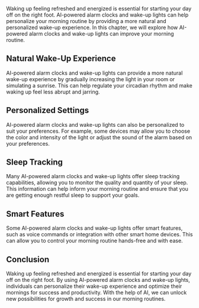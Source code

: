 
Waking up feeling refreshed and energized is essential for starting your day off on the right foot. AI-powered alarm clocks and wake-up lights can help personalize your morning routine by providing a more natural and personalized wake-up experience. In this chapter, we will explore how AI-powered alarm clocks and wake-up lights can improve your morning routine.

Natural Wake-Up Experience
--------------------------

AI-powered alarm clocks and wake-up lights can provide a more natural wake-up experience by gradually increasing the light in your room or simulating a sunrise. This can help regulate your circadian rhythm and make waking up feel less abrupt and jarring.

Personalized Settings
---------------------

AI-powered alarm clocks and wake-up lights can also be personalized to suit your preferences. For example, some devices may allow you to choose the color and intensity of the light or adjust the sound of the alarm based on your preferences.

Sleep Tracking
--------------

Many AI-powered alarm clocks and wake-up lights offer sleep tracking capabilities, allowing you to monitor the quality and quantity of your sleep. This information can help inform your morning routine and ensure that you are getting enough restful sleep to support your goals.

Smart Features
--------------

Some AI-powered alarm clocks and wake-up lights offer smart features, such as voice commands or integration with other smart home devices. This can allow you to control your morning routine hands-free and with ease.

Conclusion
----------

Waking up feeling refreshed and energized is essential for starting your day off on the right foot. By using AI-powered alarm clocks and wake-up lights, individuals can personalize their wake-up experience and optimize their mornings for success and productivity. With the help of AI, we can unlock new possibilities for growth and success in our morning routines.
